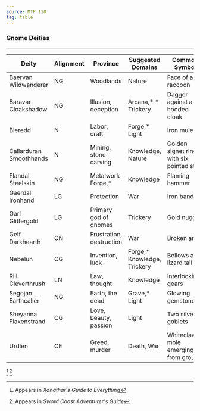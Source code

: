 ```yaml
---
source: MTF 110
tag: table
---
```


### Gnome Deities
---
|Deity|Alignment|Province|Suggested Domains|Common Symbol|
|-----|---|----|----|------|
|Baervan Wildwanderer|NG|Woodlands|Nature|Face of a raccoon|
|Baravar Cloakshadow|NG|Illusion, deception|Arcana,* *  Trickery|Dagger against a hooded cloak|
|Bleredd|N|Labor, craft|Forge,*  Light|Iron mule|
|Callarduran Smoothhands|N|Mining, stone carving|Knowledge, Nature|Golden signet ring with six pointed star|
|Flandal Steelskin|NG|Metalwork Forge,* |Knowledge|Flaming hammer|
|Gaerdal Ironhand|LG|Protection|War|Iron band|
|Garl Glittergold|LG|Primary god of gnomes|Trickery|Gold nugget|
|Gelf Darkhearth|CN|Frustration, destruction|War|Broken anvil|
|Nebelun|CG|Invention, luck|Forge,*  Knowledge, Trickery|Bellows and lizard tail|
|Rill Cleverthrush|LN|Law, thought|Knowledge|Interlocking gears|
|Segojan Earthcaller|NG|Earth, the dead|Grave,*  Light|Glowing gemstone|
|Sheyanna Flaxenstrand|CG|Love, beauty, passion|Light|Two silver goblets|
|Urdlen|CE|Greed, murder|Death, War|Whiteclawed mole emerging from ground|
[^1] [^2] 

[^1]: Appears in _Xanathar's Guide to Everything_
[^2]: Appears in _Sword Coast Adventurer's Guide_
